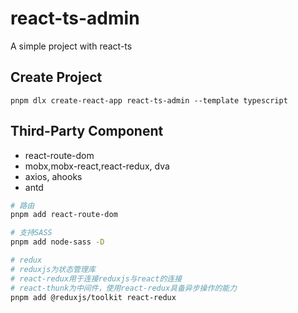 # react-ts-admin

A simple project with react-ts

## Create Project

`pnpm dlx create-react-app react-ts-admin --template typescript`

## Third-Party Component

- react-route-dom
- mobx,mobx-react,react-redux, dva
- axios, ahooks
- antd

```bash
# 路由
pnpm add react-route-dom

# 支持SASS
pnpm add node-sass -D

# redux
# reduxjs为状态管理库
# react-redux用于连接reduxjs与react的连接
# react-thunk为中间件，使用react-redux具备异步操作的能力
pnpm add @reduxjs/toolkit react-redux

```
